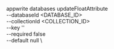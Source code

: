 appwrite databases updateFloatAttribute \
        --databaseId <DATABASE_ID> \
        --collectionId <COLLECTION_ID> \
        --key '' \
        --required false \
        --default null \



